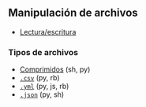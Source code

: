 ## Manipulación de archivos

- [Lectura/escritura](https://github.com/mondeja/fullstack/tree/master/backend/src/003-archivos/read_write)

### Tipos de archivos
- [Comprimidos](https://github.com/mondeja/fullstack/tree/master/backend/src/003-archivos/tipos/comprimidos) (sh, py)
- [`.csv`](https://github.com/mondeja/fullstack/tree/master/backend/src/003-archivos/tipos/csv) (py, rb)
- [`.yml`](https://github.com/mondeja/fullstack/tree/master/backend/src/003-archivos/tipos/yml) (py, js, rb)
- [`.json`](https://github.com/mondeja/fullstack/tree/master/backend/src/003-archivos/tipos/json) (py, sh)

